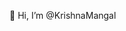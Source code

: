 👋 Hi, I’m @KrishnaMangal


<!---
KrishnaMangal/KrishnaMangal is a ✨ special ✨ repository because its `README.md` (this file) appears on your GitHub profile.
You can click the Preview link to take a look at your changes.
--->
